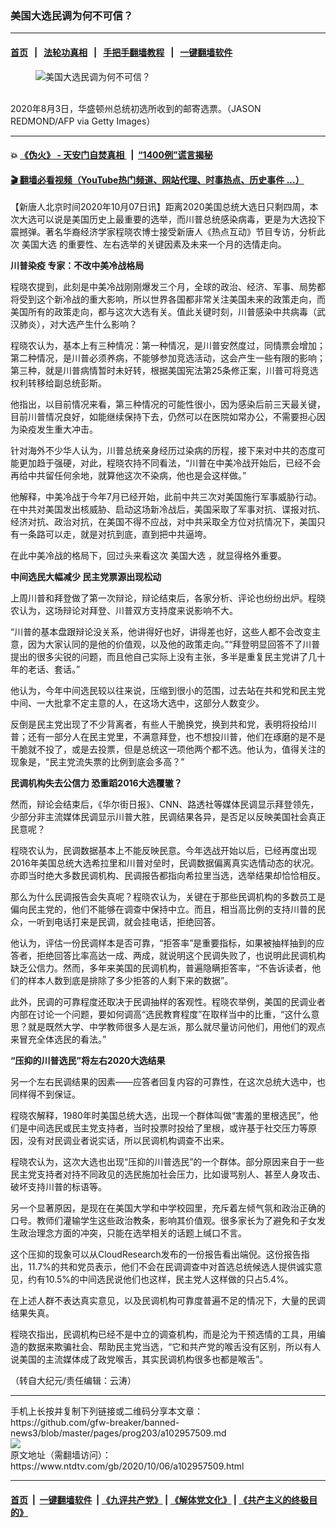 ### 美国大选民调为何不可信？
------------------------

#### [首页](https://github.com/gfw-breaker/banned-news3/blob/master/README.md) &nbsp;&nbsp;|&nbsp;&nbsp; [法轮功真相](https://github.com/begood0513/basic/blob/master/README.md)  &nbsp;&nbsp;|&nbsp;&nbsp; [手把手翻墙教程](https://github.com/gfw-breaker/guides/wiki)  &nbsp;&nbsp;|&nbsp;&nbsp; [一键翻墙软件](https://github.com/gfw-breaker/nogfw/blob/master/README.md)  



<div><div class="featured_image">
 <figure>
  <img alt="美国大选民调为何不可信？" src="https://i.ntdtv.com/assets/uploads/2020/09/89-7-800x450.jpg"/>
 </figure><br/>
 <span class="caption">
  2020年8月3日，华盛顿州总统初选所收到的邮寄选票。（JASON REDMOND/AFP via Getty Images）
 </span>
</div>
</div><hr/>

#### 💥 [《伪火》 - 天安门自焚真相 ](http://158.247.195.190:10000/videos/blog/weihuo.html)&nbsp; |&nbsp; [“1400例”谎言揭秘  ](http://158.247.195.190:10000/videos/blog/jiexi1400.html)

#### [ 🎬  翻墙必看视频（YouTube热门频道、网站代理、时事热点、历史事件 ...）](https://github.com/gfw-breaker/links/blob/master/banned.md)

<div><div class="post_content" itemprop="articleBody">
 <p>
  【新唐人北京时间2020年10月07日讯】距离2020美国总统大选日只剩四周，本次大选可以说是美国历史上最重要的选举，而川普总统感染病毒，更是为大选投下震撼弹。著名华裔经济学家程晓农博士接受新唐人《热点互动》节目专访，分析此次
  <ok href="https://www.ntdtv.com/gb/美国大选.htm">
   美国大选
  </ok>
  的重要性、左右选举的关键因素及未来一个月的选情走向。
 </p>
 <p>
  <strong>
   川普染疫 专家：不改中美冷战格局
  </strong>
 </p>
 <p>
  程晓农提到，此刻是中美冷战刚刚爆发三个月，全球的政治、经济、军事、局势都将受到这个新冷战的重大影响，所以世界各国都非常关注美国未来的政策走向，而美国所有的政策走向，都与这次大选有关。值此关键时刻，川普感染中共病毒（武汉肺炎），对大选产生什么影响？
 </p>
 <p>
  程晓农认为，基本上有三种情况：第一种情况，是川普安然度过，同情票会增加；第二种情况，是川普必须养病，不能够参加竞选活动，这会产生一些有限的影响；第三种，就是川普病情暂时未好转，根据美国宪法第25条修正案，川普可将竞选权利转移给副总统彭斯。
 </p>
 <p>
  他指出，以目前情况来看，第三种情况的可能性很小，因为感染后前三天最关键，目前川普情况良好，如能继续保持下去，仍然可以在医院如常办公，不需要担心因为染疫发生重大冲击。
 </p>
 <p>
  针对海外不少华人认为，川普总统亲身经历过染病的历程，接下来对中共的态度可能更加趋于强硬，对此，程晓农持不同看法，“川普在中美冷战开始后，已经不会再给中共留任何余地，就算他这次不染病，他也是会这样做。”
 </p>
 <p>
  他解释，中美冷战于今年7月已经开始，此前中共三次对美国施行军事威胁行动。在中共对美国发出核威胁、启动这场新冷战后，美国采取了军事对抗、谍报对抗、经济对抗、政治对抗，在美国不得不应战，对中共采取全方位对抗情况下，美国只有一条路可以走，就是对抗到底，直到把中共逼垮。
 </p>
 <p>
  在此中美冷战的格局下，回过头来看这次
  <ok href="https://www.ntdtv.com/gb/美国大选.htm">
   美国大选
  </ok>
  ，就显得格外重要。
 </p>
 <p>
  <strong>
   中间选民大幅减少 民主党票源出现松动
  </strong>
 </p>
 <p>
  上周川普和拜登做了第一次辩论，辩论结束后，各家分析、评论也纷纷出炉。程晓农认为，这场辩论对拜登、川普双方支持度来说影响不大。
 </p>
 <p>
  “川普的基本盘跟辩论没关系，他讲得好也好，讲得差也好，这些人都不会改变主意，因为大家认同的是他的价值观，以及他的政策走向。”“拜登明显回答不了川普提出的很多尖锐的问题，而且他自己实际上没有主张，多半是重复民主党讲了几十年的老话、套话。”
 </p>
 <p>
  他认为，今年中间选民较以往来说，压缩到很小的范围，过去站在共和党和民主党中间、一大批拿不定主意的人，在这场大选中，这部分人数变少。
 </p>
 <p>
  反倒是民主党出现了不少背离者，有些人干脆换党，换到共和党，表明将投给川普；还有一部分人在民主党里，不满意拜登，也不想投川普，他们在琢磨的是不是干脆就不投了，或是去投票，但是总统这一项他两个都不选。他认为，值得关注的现象是，“民主党流失票的比例到底会多高？”
 </p>
 <p>
  <strong>
   民调机构失去公信力 恐重蹈2016大选覆辙？
  </strong>
 </p>
 <p>
  然而，辩论会结束后，《华尔街日报》、CNN、路透社等媒体民调显示拜登领先，少部分非主流媒体民调显示川普大胜，民调结果各异，是否足以反映美国社会真正民意呢？
 </p>
 <p>
  程晓农认为，民调数据基本上不能反映民意。今年选战开始以后，已经再度出现2016年美国总统大选希拉里和川普对垒时，民调数据偏离真实选情动态的状况。亦即当时绝大多数民调机构、民调报告都指向希拉里当选，选举结果却恰恰相反。
 </p>
 <p>
  那么为什么民调报告会失真呢？程晓农认为，关键在于那些民调机构的多数员工是偏向民主党的，他们不能够在调查中保持中立。而且，相当高比例的支持川普的民众，一听到电话打来是民调，就会挂电话，拒绝回答。
 </p>
 <p>
  他认为，评估一份民调样本是否可靠，“拒答率”是重要指标，如果被抽样抽到的应答者，拒绝回答比率高达一成、两成，就说明这个民调失败了，也说明此民调机构缺乏公信力。然而，多年来美国的民调机构，普遍隐瞒拒答率，“不告诉读者，他们的样本人数到底是排除了多少拒答的人剩下来的数据”。
 </p>
 <p>
  此外，民调的可靠程度还取决于民调抽样的客观性。程晓农举例，美国的民调业者内部在讨论一个问题，要如何调高“选民教育程度”在取样当中的比重，“这什么意思？就是既然大学、中学教师很多人是左派，那么就尽量访问他们，用他们的观点来冒充全体选民的看法。”
 </p>
 <p>
  <strong>
   “压抑的川普选民”将左右2020大选结果
  </strong>
 </p>
 <p>
  另一个左右民调结果的因素——应答者回复内容的可靠性，在这次总统大选中，也同样得不到保证。
 </p>
 <p>
  程晓农解释，1980年时美国总统大选，出现一个群体叫做“害羞的里根选民”，他们是中间选民或民主党支持者，当时投票时投给了里根，或许基于社交压力等原因，没有对民调业者说实话，所以民调机构调查不出来。
 </p>
 <p>
  程晓农认为，这次大选也出现“压抑的川普选民”的一个群体。部分原因来自于一些民主党支持者对持不同政见的选民施加社会压力，比如谩骂别人、甚至人身攻击、破坏支持川普的标语等。
 </p>
 <p>
  另一个显著原因，是现在在美国大学和中学校园里，充斥着左倾气氛和政治正确的口号。教师们灌输学生这些政治教条，影响其价值观。很多家长为了避免和子女发生政治理念方面的冲突，只能在选举相关的话题上缄口不言。
 </p>
 <p>
  这个压抑的现象可以从CloudResearch发布的一份报告看出端倪。这份报告指出，11.7%的共和党员表示，他们不会在民调调查中对首选总统候选人提供诚实意见，约有10.5%的中间选民说他们也这样，民主党人这样做的只占5.4%。
 </p>
 <p>
  在上述人群不表达真实意见，以及民调机构可靠度普遍不足的情况下，大量的民调结果失真。
 </p>
 <p>
  程晓农指出，民调机构已经不是中立的调查机构，而是沦为干预选情的工具，用编造的数据来欺骗社会、帮助民主党当选，“它和共产党的喉舌没有区别，所以有人说美国的主流媒体成了政党喉舌，其实民调机构很多也都是喉舌”。
 </p>
 <p>
  （转自大纪元/责任编辑：云涛）
 </p>
 <div class="single_ad">
 </div>
</div>
</div>
<hr/>
手机上长按并复制下列链接或二维码分享本文章：<br/>
https://github.com/gfw-breaker/banned-news3/blob/master/pages/prog203/a102957509.md <br/>
<a href='https://github.com/gfw-breaker/banned-news3/blob/master/pages/prog203/a102957509.md'><img src='https://github.com/gfw-breaker/banned-news3/blob/master/pages/prog203/a102957509.md.png'/></a> <br/>
原文地址（需翻墙访问）：https://www.ntdtv.com/gb/2020/10/06/a102957509.html


------------------------
#### [首页](https://github.com/gfw-breaker/banned-news3/blob/master/README.md) &nbsp;|&nbsp; [一键翻墙软件](https://github.com/gfw-breaker/nogfw/blob/master/README.md) &nbsp;| [《九评共产党》](https://github.com/gfw-breaker/9ping.md/blob/master/README.md#九评之一评共产党是什么) | [《解体党文化》](https://github.com/gfw-breaker/jtdwh.md/blob/master/README.md) | [《共产主义的终极目的》](https://github.com/gfw-breaker/gczydzjmd.md/blob/master/README.md)


<img src='http://gfw-breaker.win/banned-news3/pages/prog203/a102957509.md' width='0px' height='0px'/>
